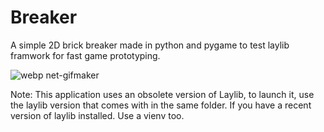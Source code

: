 # Breaker

A simple 2D brick breaker made in python and pygame to test laylib framwork for fast game prototyping.



![webp net-gifmaker](https://user-images.githubusercontent.com/28489945/27357182-19f0d38e-5609-11e7-8ce5-667688458eb7.gif)

Note: This application uses an obsolete version of Laylib, to launch it, use the laylib version that comes with in the same folder. If you have a recent version of laylib installed. Use a vienv too.
